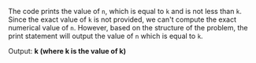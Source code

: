 The code prints the value of `n`, which is equal to `k` and is not less than `k`. Since the exact value of `k` is not provided, we can't compute the exact numerical value of `n`. However, based on the structure of the problem, the print statement will output the value of `n` which is equal to `k`.

Output: **k (where k is the value of k)**